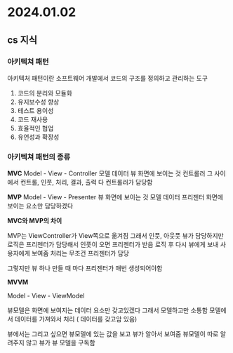 # 2024.01.02

## cs 지식

### **아키텍쳐 패턴**

아키텍처 패턴이란 소프트웨어 개발에서 코드의 구조를 정의하고 관리하는 도구

1. 코드의 분리와 모듈화
2. 유지보수성 향상
3. 테스트 용이성
4. 코드 재사용
5. 효율적인 협업
6. 유언성과 확장성

### **아키텍쳐 패턴의 종류**

**MVC**
Model - View - Controller
모델 데이터
뷰 화면에 보이는 것
컨트롤러 그 사이에서 컨트롤, 인풋, 처리, 결과, 출력 다 컨트롤러가 담당함

**MVP**
Model - View - Presenter
뷰 화면에 보이는 것
모델 데이터
프리젠터 화면에 보이는 요소만 담당하겠다

**MVC와 MVP의 차이**

MVP는 ViewController가 View쪽으로 옮겨짐
그래서 인풋, 아웃풋 뷰가 담당하지만 로직은 프리젠터가 담당해서 인풋이 오면 프리젠터가 받음 로직 후 다시 뷰에게 보내 사용자에게 보여줌 처리는 무조건 프리젠터가 담당

그렇지만 뷰 하나 만들 때 마다 프리젠터가 매번 생성되어야함

**MVVM**

Model - View - ViewModel

뷰모델은 화면에 보여지는 데이터 요소만 갖고있겠다
그래서 모델하고만 소통함
모델에서 데이터를 가져와서 처리 ( 데이터를 갖고암 있음)

뷰에서는 그리고 싶으면 뷰모델에 있는 값을 보고 뷰가 알아서 보여줌 뷰모델이 따로 알려주지 않고 뷰가 뷰 모델을 구독함
